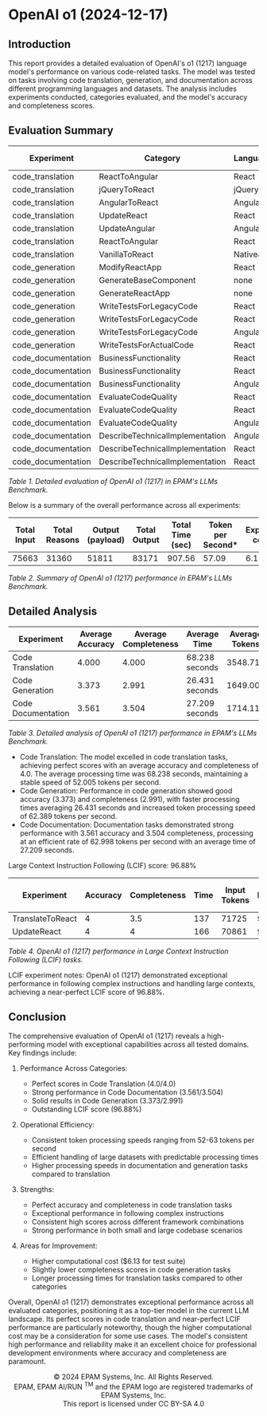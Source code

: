 # OpenAI o1 (2024-12-17)

## Introduction

This report provides a detailed evaluation of OpenAI's o1 (1217) language model's performance on various code-related tasks. The model was tested on tasks involving code translation, generation, and documentation across different
programming languages and datasets. The analysis includes experiments conducted, categories evaluated, and the model's accuracy and completeness scores.

## Evaluation Summary

| Experiment         | Category                        | Language | Dataset           | Complexity | Size  | Input | Reasons | Output | Total Output | Time   | Accuracy | Completeness |
|--------------------|---------------------------------|----------|-------------------|------------|-------|-------|---------|--------|--------------|--------|----------|--------------|
| code_translation   | ReactToAngular                  | React    | ToDoApp_ReactJS   | high       | avg   | 3268  | 1472    | 4053   | 5525         | 40.18  | 4        | 4            |
| code_translation   | jQueryToReact                   | jQuery   | ToDoApp_jQuery    | high       | low   | 2342  | 4416    | 3311   | 7727         | 63.61  | 4        | 4            |
| code_translation   | AngularToReact                  | Angular  | AngularCosmoPage  | avg        | high  | 5412  | 1728    | 5853   | 7581         | 97.48  | 4        | 4            |
| code_translation   | UpdateReact                     | React    | ToDoApp_ReactJS   | high       | avg   | 3257  | 2240    | 2981   | 5221         | 43.44  | 4        | 4            |
| code_translation   | UpdateAngular                   | Angular  | ToDoApp_AngularJS | avg        | avg_2 | 2274  | 2688    | 4031   | 6719         | 50.05  | 4        | 4            |
| code_translation   | ReactToAngular                  | React    | ReactSignUp       | high       | low   | 1272  | 2432    | 1717   | 4149         | 33.52  | 4        | 4            |
| code_translation   | VanillaToReact                  | NativeJS | Piano_NativeJS    | high       | low   | 1401  | 2688    | 2895   | 5583         | 149.40 | 4        | 4            |
| code_generation    | ModifyReactApp                  | React    | ReactFetchAPI     | avg        | low   | 378   | 1408    | 308    | 1716         | 12.69  | 4        | 4            |
| code_generation    | GenerateBaseComponent           | none     | none              | none       | none  | 198   | 1344    | 1249   | 2593         | 30.60  | 4        | 4            |
| code_generation    | GenerateReactApp                | none     | none              | none       | none  | 187   | 1280    | 690    | 1970         | 20.35  | 3.02     | 3            |
| code_generation    | WriteTestsForLegacyCode         | React    | ReactSignUp       | high       | low   | 1229  | 1536    | 1650   | 3186         | 24.67  | 3.08     | 3.82         |
| code_generation    | WriteTestsForLegacyCode         | React    | ToDoApp_ReactJS   | high       | avg   | 3225  | 704     | 4916   | 5620         | 42.40  | 4        | 2.03         |
| code_generation    | WriteTestsForLegacyCode         | Angular  | AngularCosmoPage  | avg        | high  | 5388  | 1280    | 1225   | 2505         | 20.35  | 2.5      | 1.94         |
| code_generation    | WriteTestsForActualCode         | React    | ReactSelect       | extra_high | high  | 15763 | 576     | 1505   | 2081         | 33.95  | 3.01     | 2.15         |
| code_documentation | BusinessFunctionality           | React    | ReactSignUp       | high       | low   | 1222  | 128     | 710    | 838          | 59.33  | 2.22     | 4            |
| code_documentation | BusinessFunctionality           | React    | ToDoApp_ReactJS   | high       | avg   | 3218  | 256     | 1025   | 1281         | 14.32  | 3.5      | 4            |
| code_documentation | BusinessFunctionality           | Angular  | AngularCosmoPage  | avg        | high  | 5381  | 512     | 1410   | 1922         | 15.68  | 2.98     | 2.5          |
| code_documentation | EvaluateCodeQuality             | React    | ReactSignUp       | high       | low   | 1346  | 896     | 2281   | 3177         | 25.88  | 3.62     | 4            |
| code_documentation | EvaluateCodeQuality             | React    | ToDoApp_ReactJS   | high       | avg   | 3342  | 704     | 2511   | 3215         | 27.82  | 4        | 4            |
| code_documentation | EvaluateCodeQuality             | Angular  | AngularCosmoPage  | avg        | high  | 5505  | 576     | 2464   | 3040         | 29.23  | 3.73     | 2.03         |
| code_documentation | DescribeTechnicalImplementation | Angular  | AngularCosmoPage  | avg        | high  | 5459  | 896     | 2243   | 3139         | 23.59  | 4        | 4            |
| code_documentation | DescribeTechnicalImplementation | React    | ReactSignUp       | high       | low   | 1300  | 384     | 985    | 1369         | 11.71  | 4        | 3.01         |
| code_documentation | DescribeTechnicalImplementation | React    | ToDoApp_ReactJS   | high       | avg   | 3296  | 1216    | 1798   | 3014         | 37.32  | 4        | 4            |

_Table 1. Detailed evaluation of OpenAI o1 (1217) in EPAM's LLMs Benchmark._

Below is a summary of the overall performance across all experiments:

| Total Input | Total Reasons | Output (payload) | Total Output | Total Time (sec) | Token per Second* | Experiment cost ($) | Average Accuracy | Average Completeness | 
|-------------|---------------|------------------|--------------|------------------|-------------------|---------------------|------------------|----------------------|
| 75663       | 31360         | 51811            | 83171        | 907.56           | 57.09             | 6.13                | 3.64             | 3.50                 |

_Table 2. Summary of OpenAI o1 (1217) performance in EPAM's LLMs Benchmark._

## Detailed Analysis

| Experiment         | Average Accuracy | Average Completeness | Average Time   | Average Tokens | Average Tokens/second |
|--------------------|------------------|----------------------|----------------|----------------|-----------------------|
| Code Translation   | 4.000            | 4.000                | 68.238 seconds | 3548.714       | 52.005                |
| Code Generation    | 3.373            | 2.991                | 26.431 seconds | 1649.000       | 62.389                |
| Code Documentation | 3.561            | 3.504                | 27.209 seconds | 1714.111       | 62.998                |

_Table 3. Detailed analysis of OpenAI o1 (1217) performance in EPAM's LLMs Benchmark._

- Code Translation: The model excelled in code translation tasks, achieving perfect scores with an average accuracy and completeness of 4.0. The average processing time was 68.238 seconds, maintaining a stable speed of 52.005 tokens per
  second.
- Code Generation: Performance in code generation showed good accuracy (3.373) and completeness (2.991), with faster processing times averaging 26.431 seconds and increased token processing speed of 62.389 tokens per second.
- Code Documentation: Documentation tasks demonstrated strong performance with 3.561 accuracy and 3.504 completeness, processing at an efficient rate of 62.998 tokens per second with an average time of 27.209 seconds.

Large Context Instruction Following (LCIF) score: 96.88%

| Experiment       | Accuracy | Completeness | Time | Input Tokens | Reasoning | Output Tokens | Output Total Tokens |
|------------------|----------|--------------|------|--------------|-----------|---------------|---------------------|
| TranslateToReact | 4        | 3.5          | 137  | 71725        | 9600      | 13469         | 23094               |
| UpdateReact      | 4        | 4            | 166  | 70861        | 9920      | 13703         | 23623               |

_Table 4. OpenAI o1 (1217) performance in Large Context Instruction Following (LCIF) tasks._

LCIF experiment notes: OpenAI o1 (1217) demonstrated exceptional performance in following complex instructions and handling large contexts, achieving a near-perfect LCIF score of 96.88%.

## Conclusion

The comprehensive evaluation of OpenAI o1 (1217) reveals a high-performing model with exceptional capabilities across all tested domains. Key findings include:

1. Performance Across Categories:
    - Perfect scores in Code Translation (4.0/4.0)
    - Strong performance in Code Documentation (3.561/3.504)
    - Solid results in Code Generation (3.373/2.991)
    - Outstanding LCIF score (96.88%)

2. Operational Efficiency:
    - Consistent token processing speeds ranging from 52-63 tokens per second
    - Efficient handling of large datasets with predictable processing times
    - Higher processing speeds in documentation and generation tasks compared to translation

3. Strengths:
    - Perfect accuracy and completeness in code translation tasks
    - Exceptional performance in following complex instructions
    - Consistent high scores across different framework combinations
    - Strong performance in both small and large codebase scenarios

4. Areas for Improvement:
    - Higher computational cost ($6.13 for test suite)
    - Slightly lower completeness scores in code generation tasks
    - Longer processing times for translation tasks compared to other categories

Overall, OpenAI o1 (1217) demonstrates exceptional performance across all evaluated categories, positioning it as a top-tier model in the current LLM landscape. Its perfect scores in code translation and near-perfect LCIF performance are
particularly noteworthy, though the higher computational cost may be a consideration for some use cases. The model's consistent high performance and reliability make it an excellent choice for professional development environments where
accuracy and completeness are paramount.

<p style="text-align: center;">
    © 2024 EPAM Systems, Inc. All Rights Reserved.<br/>
    EPAM, EPAM AI/RUN <sup>TM</sup> and the EPAM logo are registered trademarks of EPAM Systems, Inc.<br>
    This report is licensed under CC BY-SA 4.0<br/>
</p>